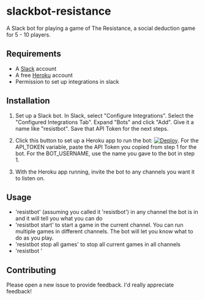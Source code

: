 # slackbot-resistance
A Slack bot for playing a game of The Resistance, a social deduction game for 5 - 10 players.

## Requirements
* A [Slack](https://slack.com) account
* A free [Heroku](https://www.heroku.com/) account
* Permission to set up integrations in slack

## Installation

1. Set up a Slack bot. In Slack, select "Configure Integrations". Select the "Configured Integrations Tab".
Expand "Bots" and click "Add". Give it a name like "resistbot". Save that API Token for the next steps.

2. Click this button to set up a Heroku app to run the bot: [![Deploy](https://www.herokucdn.com/deploy/button.svg)](https://heroku.com/deploy).
For the API_TOKEN variable, paste the API Token you copied from step 1 for the bot. For the BOT_USERNAME, use the name you gave to the bot in step 1.

3. With the Heroku app running, invite the bot to any channels you want it to listen on.

## Usage
* 'resistbot' (assuming you called it 'resistbot') in any channel the bot is in and it will tell you what you can do
* 'resistbot start' to start a game in the current channel. You can run multiple games in different channels. The bot will
let you know what to do as you play.
* 'resistbot stop all games' to stop all current games in all channels
* 'resistbot '


## Contributing

Please open a new issue to provide feedback. I'd really appreciate feedback!
